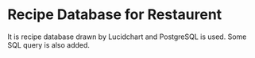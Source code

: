 # Recipe Database for Restaurent
 It is recipe database drawn by Lucidchart and PostgreSQL is used. Some SQL query is also added.
